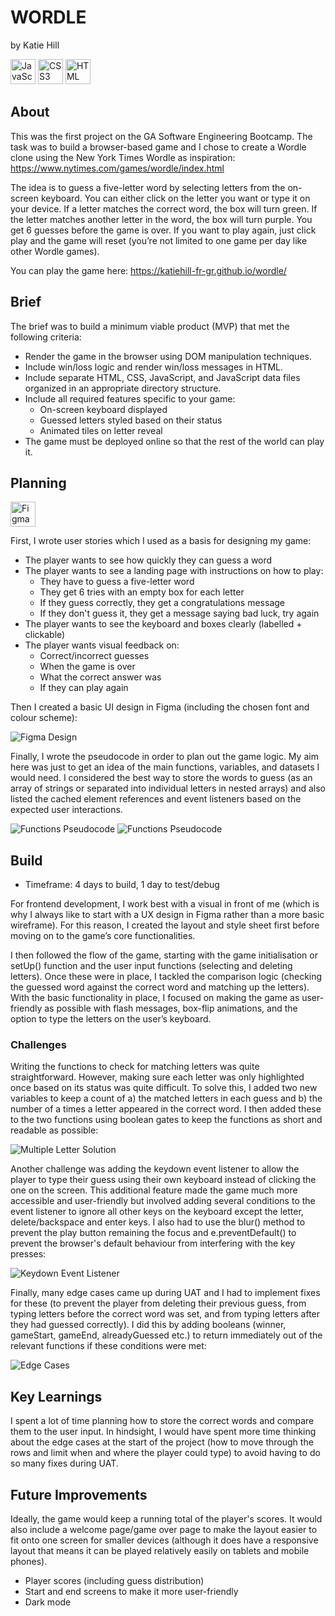 # WORDLE
by Katie Hill

<img src="https://cdn.jsdelivr.net/gh/devicons/devicon/icons/javascript/javascript-original.svg" 
     alt="JavaScript" width="40" height="40"/>
<img src="https://cdn.jsdelivr.net/gh/devicons/devicon@latest/icons/css3/css3-original-wordmark.svg" 
     alt="CSS3" width="40" height="40"/>
<img src="https://cdn.jsdelivr.net/gh/devicons/devicon@latest/icons/html5/html5-original-wordmark.svg" 
     alt="HTML" width="40" height="40"/>

## About

This was the first project on the GA Software Engineering Bootcamp. The task was to build a browser-based game and I chose to create a Wordle clone using the New York Times Wordle as inspiration: https://www.nytimes.com/games/wordle/index.html

The idea is to guess a five-letter word by selecting letters from the on-screen keyboard. You can either click on the letter you want or type it on your device. If a letter matches the correct word, the box will turn green. If the letter matches another letter in the word, the box will turn purple. You get 6 guesses before the game is over. If you want to play again, just click play and the game will reset (you’re not limited to one game per day like other Wordle games).

You can play the game here: https://katiehill-fr-gr.github.io/wordle/

## Brief

The brief was to build a minimum viable product (MVP) that met the following criteria:

* Render the game in the browser using DOM manipulation techniques.
* Include win/loss logic and render win/loss messages in HTML. 
* Include separate HTML, CSS, JavaScript, and JavaScript data files organized in an appropriate directory structure.
* Include all required features specific to your game:
   - On-screen keyboard displayed
   - Guessed letters styled based on their status
   - Animated tiles on letter reveal
* The game must be deployed online so that the rest of the world can play it.


## Planning

<img src="https://cdn.jsdelivr.net/gh/devicons/devicon@latest/icons/figma/figma-original.svg" 
     alt="Figma" width="40" height="40"/>

First, I wrote user stories which I used as a basis for designing my game: 

* The player wants to see how quickly they can guess a word
* The player wants to see a landing page with instructions on how to play:
  - They have to guess a five-letter word
  - They get 6 tries with an empty box for each letter
  - If they guess correctly, they get a congratulations message
  - If they don't guess it, they get a message saying bad luck, try again
* The player wants to see the keyboard and boxes clearly (labelled + clickable) 
* The player wants visual feedback on:
  - Correct/incorrect guesses
  - When the game is over
  - What the correct answer was
  - If they can play again

Then I created a basic UI design in Figma (including the chosen font and colour scheme): 

![Figma Design](https://res.cloudinary.com/dh0z1a9nd/image/upload/v1757583851/Wordle_a6c739.jpg)


Finally, I wrote the pseudocode in order to plan out the game logic. My aim here was just to get an idea of the main functions, variables, and datasets I would need. I considered the best way to store the words to guess (as an array of strings or separated into individual letters in nested arrays) and also listed the cached element references and event listeners based on the expected user interactions.

![Functions Pseudocode](https://res.cloudinary.com/dh0z1a9nd/image/upload/v1757597978/Wordle_pseudocode_variables_wrcewz.png)
![Functions Pseudocode](https://res.cloudinary.com/dh0z1a9nd/image/upload/v1757594381/Wordle_pseudocode_functions_vflgsn.png)


## Build

* Timeframe: 4 days to build, 1 day to test/debug

For frontend development, I work best with a visual in front of me (which is why I always like to start with a UX design in Figma rather than a more basic wireframe). For this reason, I created  the layout and style sheet first before moving on to the game’s core functionalities. 

I then followed the flow of the game, starting with the game initialisation or setUp() function and the user input functions (selecting and deleting letters). Once these were in place, I tackled the comparison logic (checking the guessed word against the correct word and matching up the letters). With the basic functionality in place, I focused on making the game as user-friendly as possible with flash messages, box-flip animations, and the option to type the letters on the user’s keyboard. 



### Challenges

Writing the functions to check for matching letters was quite straightforward. However, making sure each letter was only highlighted once based on its status was quite difficult. To solve this, I added two new variables to keep a count of a) the matched letters in each guess and b) the number of a times a letter appeared in the correct word. I then added these to the two functions using boolean gates to keep the functions as short and readable as possible:

![Multiple Letter Solution](https://res.cloudinary.com/dh0z1a9nd/image/upload/v1757599133/Wordle_MultipleLettersSolution_yahsd6.png)

Another challenge was adding the keydown event listener to allow the player to type their guess using their own keyboard instead of clicking the one on the screen. This additional feature made the game much more accessible and user-friendly but involved adding several conditions to the event listener to ignore all other keys on the keyboard except the letter, delete/backspace and enter keys. I also had to use the blur() method to prevent the play button remaining the focus and e.preventDefault() to prevent the browser's default behaviour from interfering with the key presses:

![Keydown Event Listener](https://res.cloudinary.com/dh0z1a9nd/image/upload/v1757600187/Wordle_KeydownEventListener_pzuzpx.png)

Finally, many edge cases came up during UAT and I had to implement fixes for these (to prevent the player from deleting their previous guess, from typing letters before the correct word was set, and from typing letters after they had guessed correctly). I did this by adding booleans (winner, gameStart, gameEnd, alreadyGuessed etc.) to return immediately out of the relevant functions if these conditions were met:  

![Edge Cases](https://res.cloudinary.com/dh0z1a9nd/image/upload/v1757600464/Wordle_EdgeCases_e1ncl4.png)


## Key Learnings

I spent a lot of time planning how to store the correct words and compare them to the user input. In hindsight, I would have spent more time thinking about the edge cases at the start of the project (how to move through the rows and limit when and where the player could type) to avoid having to do so many fixes during UAT.

## Future Improvements

Ideally, the game would keep a running total of the player's scores. It would also include a welcome page/game over page to make the layout easier to fit onto one screen for smaller devices (although it does have a responsive layout that means it can be played relatively easily on tablets and mobile phones). 

* Player scores (including guess distribution)
* Start and end screens to make it more user-friendly
* Dark mode 

